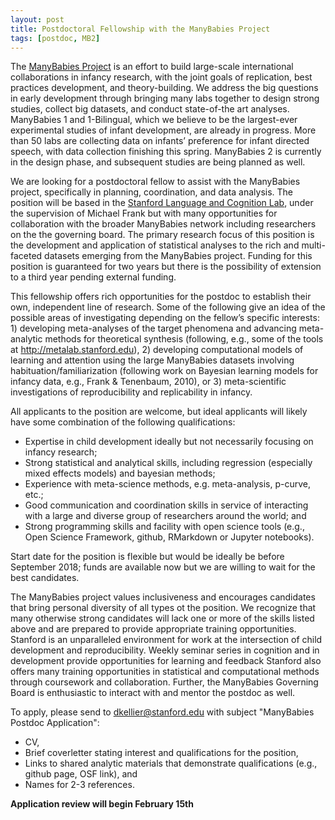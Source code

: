 ```yaml
---
layout: post
title: Postdoctoral Fellowship with the ManyBabies Project
tags: [postdoc, MB2]
---
```


The [ManyBabies Project](http://manybabies.stanford.edu/) is an effort to build large-scale international collaborations in infancy research, with the joint goals of replication, best practices development, and theory-building. We address the big questions in early development through bringing many labs together to design strong studies, collect big datasets, and conduct state-of-the art analyses. ManyBabies 1 and 1-Bilingual, which we believe to be the largest-ever experimental studies of infant development, are already in progress. More than 50 labs are collecting data on infants’ preference for infant directed speech, with data collection finishing this spring. ManyBabies 2 is currently in the design phase, and subsequent studies are being planned as well.

We are looking for a postdoctoral fellow to assist with the ManyBabies project, specifically in planning, coordination, and data analysis. The position will be based in the [Stanford Language and Cognition Lab](http://langcog.stanford.edu), under the supervision of Michael Frank but with many opportunities for collaboration with the broader ManyBabies network including researchers on the the governing board. The primary research focus of this position is the development and application of statistical analyses to the rich and multi-faceted datasets emerging from the ManyBabies project. Funding for this position is guaranteed for two years but there is the possibility of extension to a third year pending external funding.

This fellowship offers rich opportunities for the postdoc to establish their own, independent line of research. Some of the following give an idea of the possible areas of investigating depending on the fellow’s specific interests: 1) developing meta-analyses of the target phenomena and advancing meta-analytic methods for theoretical synthesis (following, e.g., some of the tools at http://metalab.stanford.edu), 2) developing computational models of learning and attention using the large ManyBabies datasets involving habituation/familiarization (following work on Bayesian learning models for infancy data, e.g., Frank & Tenenbaum, 2010), or 3) meta-scientific investigations of reproducibility and replicability in infancy.

All applicants to the position are welcome, but ideal applicants will likely have some combination of the following qualifications:

* Expertise in child development ideally but not necessarily focusing on infancy research;
* Strong statistical and analytical skills, including regression (especially mixed effects models) and bayesian methods;
* Experience with meta-science methods, e.g. meta-analysis, p-curve, etc.;
* Good communication and coordination skills in service of interacting with a large and diverse group of researchers around the world; and
* Strong programming skills and facility with open science tools (e.g., Open Science Framework, github, RMarkdown or Jupyter notebooks).

Start date for the position is flexible but would be ideally be before September 2018; funds are available now but we are willing to wait for the best candidates.

The ManyBabies project values inclusiveness and encourages candidates that bring personal diversity of all types ot the position. We recognize that many otherwise strong candidates will lack one or more of the skills listed above and are prepared to provide appropriate training opportunities. Stanford is an unparalleled environment for work at the intersection of child development and reproducibility. Weekly seminar series in cognition and in development provide opportunities for learning and feedback Stanford also offers many training opportunities in statistical and computational methods through coursework and collaboration. Further, the ManyBabies Governing Board is enthusiastic to interact with and mentor the postdoc as well.

To apply, please send to [dkellier@stanford.edu](mailto:dkellier@stanford.edu) with subject "ManyBabies Postdoc Application":

* CV,
* Brief coverletter stating interest and qualifications for the position,
* Links to shared analytic materials that demonstrate qualifications (e.g., github page, OSF link), and
* Names for 2-3 references.

**Application review will begin February 15th**
